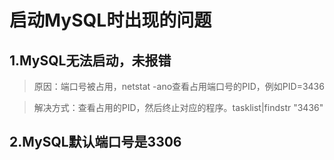 # 启动MySQL时出现的问题

## 1.MySQL无法启动，未报错
> 原因：端口号被占用，netstat -ano查看占用端口号的PID，例如PID=3436

> 解决方式：查看占用的PID，然后终止对应的程序。tasklist|findstr "3436"

## 2.MySQL默认端口号是3306
